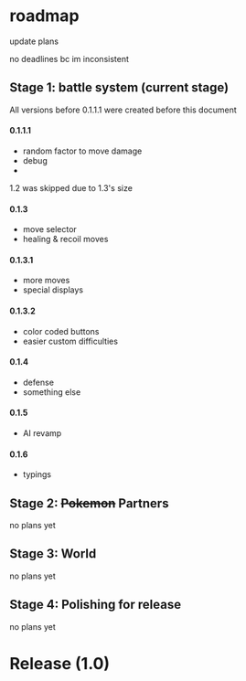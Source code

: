 # roadmap
update plans

no deadlines bc im inconsistent
## Stage 1: battle system (current stage)
All versions before 0.1.1.1 were created before this document
#### 0.1.1.1
- random factor to move damage
- debug
- 
1.2 was skipped due to 1.3's size
#### 0.1.3
- move selector
- healing & recoil moves
#### 0.1.3.1
- more moves
- special displays
#### 0.1.3.2
- color coded buttons
- easier custom difficulties
#### 0.1.4
- defense
- something else
#### 0.1.5
- AI revamp
#### 0.1.6
- typings
## Stage 2: ~~Pokemon~~ Partners
no plans yet
## Stage 3: World
no plans yet
## Stage 4: Polishing for release
no plans yet
# Release (1.0)
